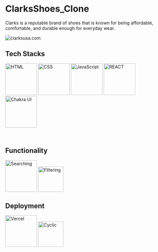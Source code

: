 # ClarksShoes_Clone
Clarks is a reputable brand of shoes that is known for being affordable, comfortable, and durable enough for everyday wear.

<img src="https://stfrancishouse.org/wp-content/uploads/2016/09/Clarks_shoemakers_logo_K-1024x307.jpg" alt="clarksusa.com" />
<br/>
<h2>Tech Stacks</h2>
<p><img src="https://cdn.iconscout.com/icon/free/png-256/html-2752158-2284975.png?w=256&f=avif" width='100' alt="HTML" /> 
<img src="https://cdn.iconscout.com/icon/free/png-256/css-alt-3521367-2944811.png?w=256&f=avif" width='100' alt="CSS" />
<img src="https://cdn.iconscout.com/icon/free/png-256/javascript-3628858-3029998.png?w=256&f=avif" width='100' alt="JavaScript"/>
<img src="https://cdn.iconscout.com/icon/free/png-256/react-3-1175109.png?w=256&f=avif" width='100' alt="REACT" />
<img src="https://www.happylifecreators.com/wp/wp-content/uploads/2022/06/chakra-ui_title2-400x400.png" width='100' alt="Chakra UI" />
</p>
<br/>
<h2>Functionality</h2>
<p>
<img src="https://www.freepnglogos.com/uploads/logo-finder-png/logo-finder-symbol-png-1.png" width='100' alt="Searching"/>
<img src="https://cdn.iconscout.com/icon/free/png-256/filter-1648758-1401167.png" width='80' alt="Filtering"/>
</p>
<h2>Deployment</h2>
<p>
<img src="https://miro.medium.com/max/1400/1*Rv6kW7EnWmShq7DKEb9-_A@2x.jpeg" width='100' alt="Vercel"/>
<img src="https://media.licdn.com/dms/image/C4D0BAQFBESIaXqZ9sg/company-logo_200_200/0/1631285887620?e=2147483647&v=beta&t=7U1O5C3TnMlpihufNmmRMaiMawMAwt0ZXE_87JRFFJ4" width='80' alt="Cyclic"/>
</p>

